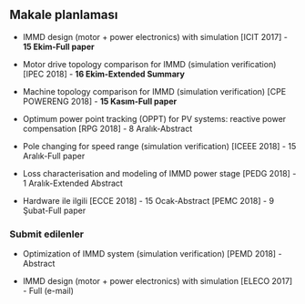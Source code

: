 ## Makale planlaması

* IMMD design (motor + power electronics) with simulation
[ICIT 2017] - **15 Ekim-Full paper**

* Motor drive topology comparison for IMMD (simulation verification)
[IPEC 2018] - **16 Ekim-Extended Summary**

* Machine topology comparison for IMMD (simulation verification)
[CPE POWERENG 2018] - **15 Kasım-Full paper**

* Optimum power point tracking (OPPT) for PV systems: reactive power compensation
[RPG 2018] - 8 Aralık-Abstract

* Pole changing for speed range (simulation verification)
[ICEEE 2018] - 15 Aralık-Full paper

* Loss characterisation and modeling of IMMD power stage
[PEDG 2018] - 1 Aralık-Extended Abstract

* Hardware ile ilgili
[ECCE 2018] - 15 Ocak-Abstract
[PEMC 2018] - 9 Şubat-Full paper

### Submit edilenler
* Optimization of IMMD system (simulation verification)
[PEMD 2018] - Abstract

* IMMD design (motor + power electronics) with simulation
[ELECO 2017] - Full (e-mail)
